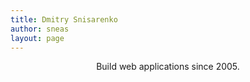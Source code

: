 ```yaml
---
title: Dmitry Snisarenko
author: sneas
layout: page
---
```

<center>
    Build web applications since 2005.
</center>
